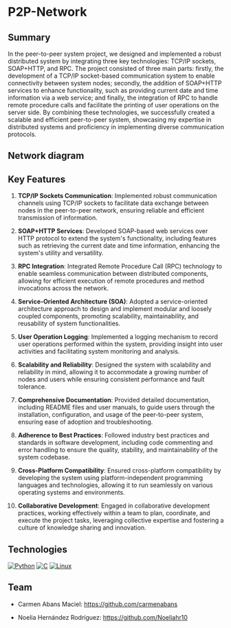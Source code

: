 # P2P-Network

## Summary

In the peer-to-peer system project, we designed and implemented a robust distributed system by integrating three key technologies: TCP/IP sockets, SOAP+HTTP, and RPC. The project consisted of three main parts: firstly, the development of a TCP/IP socket-based communication system to enable connectivity between system nodes; secondly, the addition of SOAP+HTTP services to enhance functionality, such as providing current date and time information via a web service; and finally, the integration of RPC to handle remote procedure calls and facilitate the printing of user operations on the server side. By combining these technologies, we successfully created a scalable and efficient peer-to-peer system, showcasing my expertise in distributed systems and proficiency in implementing diverse communication protocols.

## Network diagram


## Key Features

1. **TCP/IP Sockets Communication**: Implemented robust communication channels using TCP/IP sockets to facilitate data exchange between nodes in the peer-to-peer network, ensuring reliable and efficient transmission of information.

2. **SOAP+HTTP Services**: Developed SOAP-based web services over HTTP protocol to extend the system's functionality, including features such as retrieving the current date and time information, enhancing the system's utility and versatility.

3. **RPC Integration**: Integrated Remote Procedure Call (RPC) technology to enable seamless communication between distributed components, allowing for efficient execution of remote procedures and method invocations across the network.

4. **Service-Oriented Architecture (SOA)**: Adopted a service-oriented architecture approach to design and implement modular and loosely coupled components, promoting scalability, maintainability, and reusability of system functionalities.

5. **User Operation Logging**: Implemented a logging mechanism to record user operations performed within the system, providing insight into user activities and facilitating system monitoring and analysis.

6. **Scalability and Reliability**: Designed the system with scalability and reliability in mind, allowing it to accommodate a growing number of nodes and users while ensuring consistent performance and fault tolerance.

7. **Comprehensive Documentation**: Provided detailed documentation, including README files and user manuals, to guide users through the installation, configuration, and usage of the peer-to-peer system, ensuring ease of adoption and troubleshooting.

8. **Adherence to Best Practices**: Followed industry best practices and standards in software development, including code commenting and error handling to ensure the quality, stability, and maintainability of the system codebase.

9. **Cross-Platform Compatibility**: Ensured cross-platform compatibility by developing the system using platform-independent programming languages and technologies, allowing it to run seamlessly on various operating systems and environments.

10. **Collaborative Development**: Engaged in collaborative development practices, working effectively within a team to plan, coordinate, and execute the project tasks, leveraging collective expertise and fostering a culture of knowledge sharing and innovation.


## Technologies
[![Python](https://skillicons.dev/icons?i=py)](https://www.python.org)
[![C](https://skillicons.dev/icons?i=c)](https://devdocs.io/c/)
[![Linux](https://skillicons.dev/icons?i=linux)](https://www.linux.org/pages/download/)

## Team

  - Carmen Abans Maciel: https://github.com/carmenabans
  
  - Noelia Hernández Rodríguez: https://github.com/Noeliahr10 
